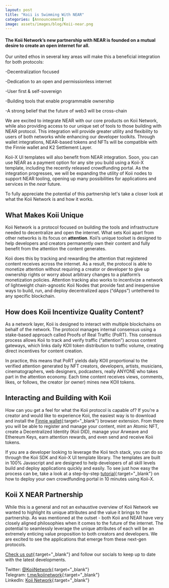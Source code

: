 ```yaml
---
layout: post
title: "Koii is Swimming With NEAR"
categories: [Announcement]
image: assets/images/blog/Koii-near.png
---
```


#### The Koii Network’s new partnership with NEAR is founded on a mutual desire to create an open internet for all. 

Our united ethos in several key areas will make this a beneficial integration for both protocols:

-Decentralization focused

-Dedication to an open and permissionless internet

-User first & self-sovereign

-Building tools that enable programmable ownership

-A strong belief that the future of web3 will be cross-chain


We are excited to integrate NEAR with our core products on Koii Network, while also providing access to our unique set of tools to those building with NEAR protocol. This integration will provide greater utility and flexibility to users of both networks while enhancing our developer toolkits. Through wallet integrations, NEAR-based tokens and NFTs will be compatible with the Finnie wallet and K2 Settlement Layer. 

Koii-X UI templates will also benefit from NEAR integration. Soon, you can use NEAR as a payment option for any site you build using a Koii-X template, including the recently released crowdfunding portal. As the integration progresses, we will be expanding the utility of Koii nodes to support NEAR tooling, opening up many possibilities for applications and services in the *near* future.

To fully appreciate the potential of this partnership let's take a closer look at what the Koii Network is and how it works.
 

## What Makes Koii Unique

Koii Network is a protocol focused on building the tools and infrastructure needed to decentralize and open the internet. What sets Koii apart from other networks is its focus on **attention**. Koii’s unique toolset is designed to help developers and creators permanently own their content and fully benefit from the attention the content generates.

Koii does this by tracking and rewarding the attention that registered content receives across the internet. As a result, the protocol is able to monetize attention without requiring a creator or developer to give up ownership rights or worry about arbitrary changes to a platform’s monetization policies. Attention tracking also works to incentivize a network of lightweight chain-agnostic Koii Nodes that provide fast and inexpensive ways to build, run, and deploy decentralized apps (“dApps”) untethered to any specific blockchain.

## How does Koii Incentivize Quality Content?

As a network layer, Koii is designed to interact with multiple blockchains on behalf of the network. The protocol manages internal consensus using a stake-based approach called Proofs of Real Traffic (PoRT). This consensus process allows Koii to track and verify traffic (“attention”) across content gateways, which links daily KOII token distribution to traffic volume, creating direct incentives for content creation. 

In practice, this means that PoRT yields daily KOII proportional to the verified attention generated by NFT creators, developers, artists, musicians, cinematographers, web designers, podcasters, really ANYONE who takes part in the attention economy. Each time content receives views, comments, likes, or follows, the creator (or owner) mines new KOII tokens.

## Interacting and Building with Koii

How can you get a feel for what the Koii protocol is capable of? If you’re a creator and would like to experience Koii, the easiest way is to download and install the [Finnie wallet](https://koii.me/finnie){:target="\_blank"} browser extension. From there you will be able to register and manage your content, mint an Atomic NFT, create a Decentralized Identity (Koii DID), manage your Arweave and Ethereum Keys, earn attention rewards, and even send and receive Koii tokens. 

If you are a developer looking to leverage the Koii tech stack, you can do so through the Koii SDK and Koii-X UI template library. The templates are built in 100% Javascript and are designed to help developers of all skill levels build and deploy applications quickly and easily. To see just how easy the process can be, take a look at a step-by-step [tutorial](https://blog.koii.network/Deploy-your-own-crowdfunding-portal-in-10-minutes-using-Koii-X/){:target="\_blank"} on how to deploy your own crowdfunding portal in 10 minutes using Koii-X.

## Koii X NEAR Partnership

While this is a general and not an exhaustive overview of Koii Network we wanted to highlight its unique attributes and the value it brings to the partnership. As was mentioned at the outset - both Koii and NEAR have very closely aligned philosophies when it comes to the future of the internet. The potential to seamlessly leverage the unique attributes of each will be an extremely enticing value proposition to both creators and developers. We are excited to see the applications that emerge from these next-gen protocols.


[Check us out](http://koii.me/u/koii){:target="\_blank"} and follow our socials to keep up to date with the latest developments.

Twitter: [@KoiiNetwork](https://twitter.com/KoiiNetwork){:target="\_blank"}<br/>
Telegram: [t.me/koiinetwork](http://t.me/koiinetwork){:target="\_blank"}<br/>
LinkedIn: [Koii Network](https://www.linkedin.com/company/koii-network/mycompany/){:target="\_blank"}<br/>
